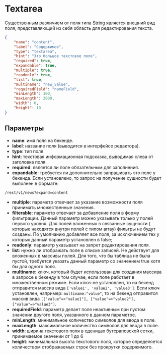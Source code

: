 # Textarea

Существенным различием от поля типа [String](string.md) является внешний вид поля, представляющий из себя область 
для редактирования текста.

```json
{
    "name": "content",
    "label": "Содержимое",
    "type": "textarea",
    "hint": "Это большое текстовое поле",
    "required": true,
    "expandable": true,
    "multiple": true,
    "readonly": true,
    "list": true,
    "multiname": "new_value",
    "requiredField": "nameField",
    "minLength": 100,
    "maxLength": 2000,
    "width": 6,
    "height": 10
}
```

## Параметры

* **name**: имя поля на бекенде.
* **label**: название поля (выводится в интерфейсе редактора).
* **type**: тип поля.
* **hint**: текстовая информационная подсказка, выводимая слева от заголовка поля.
* **required**: является ли поле обязательным для заполнения.
* **expandable**: требуется ли дополнительно запрашивать это поле у бекенда. Если установлено, то запрос на получение 
сущности будет выполнен в формате:
```
/rest/v1/news?expand=content
```
* **multiple**: параметр отвечает за указание возможности поля принимать множественные значения.
* **filterable**: параметр отвечает за добавление поля в форму фильтрации. Данный параметр можно указывать только у полей 
первого уровня. Для полей вложенных в связанные сущности ( которые находятся внутри полей с типом array) фильтры не 
будут созданы. По умолчанию добавляет все поля, за исключением тех у которых данный параметр установлен в false;
* **readonly**: параметр указывает на запрет редактирования поля.
* **list**: нужно ли отображать поле в списке записей. Не действует для вложенных в массивы полей. Для того, что бы 
таблица не была пустой, требуется указать данный параметр со значением true хотя бы для одного поля.
* **multiname**: ключ, который будет использован для создания массива в запросе к бекенду в том случае, если поле 
работает в множественном режиме. Если ключ не установлен, то на бекенд отправится массив вида 
`['value1', 'value2', 'value3']`. Если ключ установлен, например: `multiname:"value"`, то на бекенд отправится 
массив вида `[["value"=>"value1"], ["value"=>"value2"], ["value"=>"value3"]`.
* **requiredField**: параметр делает поле неактивным при пустом значении другого поля, указанного в данном параметре.
* **minLength**: минимальное количество символов для ввода в поле.
* **maxLength**: максимальное количество символов для ввода в поле.
* **width**: ширина текстового поля в еденицах бутсраповской сетки, принимаемое значении от 1 до 6
* **height**: минимальная высота текстового поля, которое определяется количеством отображаемых строк без прокрутки содержимого.